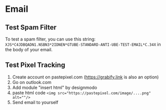 # Email

## Test Spam Filter

To test a spam filter, you can use this string: `XJS*C4JDBQADN1.NSBN3*2IDNEN*GTUBE-STANDARD-ANTI-UBE-TEST-EMAIL*C.34X` in the body of your email.

## Test Pixel Tracking

1. Create account on pastepixel.com  (<https://grabify.link> is also an option)
2. Go on outlook.com
3. Add module "insert html" by designmodo
4. paste html code `<img src="https://pastepixel.com/image/....png" alt=""/>`
5. Send email to yourself

